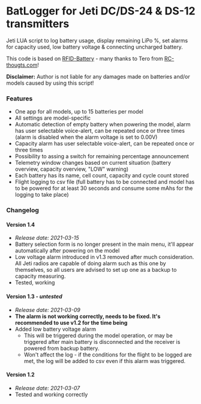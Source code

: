 # BatLogger for Jeti DC/DS-24 & DS-12 transmitters
Jeti LUA script to log battery usage, display remaining LiPo %, set alarms for capacity used, low battery voltage & connecting uncharged battery.

This code is based on [RFID-Battery](https://www.rc-thoughts.com/rfid-battery) - many thanks to Tero from [RC-thougts.com](https://www.rc-thoughts.com)!

**Disclaimer:** Author is not liable for any damages made on batteries and/or models caused by using this script!

### Features
 * One app for all models, up to 15 batteries per model
 * All settings are model-specific
 * Automatic detection of empty battery when powering the model, alarm has user selectable voice-alert, can be repeated once or three times (alarm is disabled when the alarm voltage is set to 0.00V)
 * Capacity alarm has user selectable voice-alert, can be repeated once or three times
 * Possibility to assing a switch for remaining percentage announcement
 * Telemetry window changes based on current situation (battery overview, capacity overview, "LOW" warning)
 * Each battery has its name, cell count, capacity and cycle count stored
 * Flight logging to csv file (full battery has to be connected and model has to be powered for at least 30 seconds and consume some mAhs for the logging to take place)

### Changelog

#### Version 1.4
 * _Release date: 2021-03-15_ 
 * Battery selection form is no longer present in the main menu, it'll appear automatically after powering on the model
 * Low voltage alarm introduced in v1.3 removed after much consideration. All Jeti radios are capable of doing alarm such as this one by themselves, so all users are advised to set up one as a backup to capacity measuring.
 * Tested, working

#### Version 1.3 - _untested_
 * _Release date: 2021-03-09_
 * **The alarm is not working correctly, needs to be fixed. It's recommended to use v1.2 for the time being**
 * Added low battery voltage alarm
   * This will be triggered during the model operation, or may be triggered after main battery is disconnected and the receiver is powered from backup battery.
   * Won't affect the log - if the conditions for the flight to be logged are met, the log will be added to csv even if this alarm was triggered.

#### Version 1.2
 * _Release date: 2021-03-07_
 * Tested and working correctly
